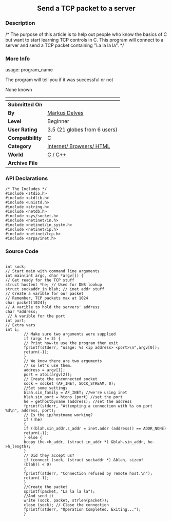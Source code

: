 ﻿<div align="center">

## Send a TCP packet to a server


</div>

### Description

/* The purpose of this article is to help out people who know the basics of C but want to start learning TCP controls in C. This program will connect to a server and send a TCP packet containing "La la la la". */
 
### More Info
 
usage: program_name <ip address> <port>

The program will tell you if it was successful or not

None known


<span>             |<span>
---                |---
**Submitted On**   |
**By**             |[Markus Delves](https://github.com/Planet-Source-Code/PSCIndex/blob/master/ByAuthor/markus-delves.md)
**Level**          |Beginner
**User Rating**    |3.5 (21 globes from 6 users)
**Compatibility**  |C
**Category**       |[Internet/ Browsers/ HTML](https://github.com/Planet-Source-Code/PSCIndex/blob/master/ByCategory/internet-browsers-html__3-9.md)
**World**          |[C / C\+\+](https://github.com/Planet-Source-Code/PSCIndex/blob/master/ByWorld/c-c.md)
**Archive File**   |[](https://github.com/Planet-Source-Code/markus-delves-send-a-tcp-packet-to-a-server__3-717/archive/master.zip)

### API Declarations

```
/* The Includes */
#include <stdio.h>
#include <stdlib.h>
#include <unistd.h>
#include <string.h>
#include <netdb.h>
#include <sys/socket.h>
#include <netinet/in.h>
#include <netinet/in_systm.h>
#include <netinet/ip.h>
#include <netinet/tcp.h>
#include <arpa/inet.h>
```


### Source Code

```

int sock;
// Start main with command line arguments
int main(int argc, char *argv[]) {
// Get ready for the TCP stuff
struct hostent *he; // Used for DNS lookup
struct sockaddr_in blah; // inet addr stuff
// Create a varible for our packet
// Remember, TCP packets max at 1024
char packet[1024];
// A varible to hold the servers' address
char *address;
 // A varible for the port
int port;
// Extra vars
int i;
		// Make sure two arguments were supplied
		if (argc != 3) {
		// Print how-to use the program then exit
		fprintf(stderr, "usage: %s <ip address> <port>\n",argv[0]);
		return(-1);
		}
		// We know there are two arguments
		// so let's use them.
		address = argv[1];
		port = atoi(argv[2]);
		// Create the unconnected socket
		sock = socket (AF_INET, SOCK_STREAM, 0);
		//Set some settings
		blah.sin_family = AF_INET; //we're using inet
		blah.sin_port = htons (port) //set the port
		he = gethostbyname (address); //set the address
		fprintf(stderr, "Attempting a connection with %s on port %d\n", address, port);
		// Is the ip/hostname working?
		if (!he)
		{
		if ((blah.sin_addr.s_addr = inet.addr (address)) == ADDR_NONE)
		return(-1);
		} else {
 		bcopy (he->h_addr, (struct in_addr *) &blah.sin_addr, he->h_length);
        }
        // Did they accept us?
        if (connect (sock, (struct sockaddr *) &blah, sizeof
        (blah)) < 0)
        {
        fprintf(stderr, "Connection refused by remote host.\n");
        return(-1);
        }
        //Create the packet
        sprintf(packet, "La la la la");
        //And send it
        write (sock, packet, strlen(packet));
        close (sock); // Close the connection
        fprintf(stderr, "Operation Completed. Exiting...");
        }
```

